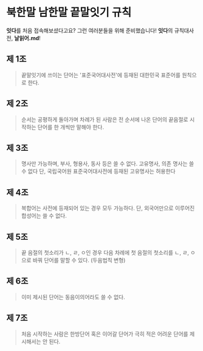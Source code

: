 # 북한말 남한말 끝말잇기 규칙
**잇다**를 처음 접속해보셨다고요? 그런 여러분들을 위해 준비했습니다! **잇다**의 규칙대사전, **날읽어.md**!



## 제 1조
> 끝말잇기에 쓰이는 단어는 '표준국어대사전'에 등재된 대한민국 표준어를 원칙으로 한다.



## 제 2조
> 순서는 공평하게 돌아가며 차례가 된 사람은 전 순서에 나온 단어의 끝음절로 시작하는 단어를 한 개씩만 말해야 한다.
  


## 제 3조
> 명사만 가능하며, 부사, 형용사, 동사 등은 쓸 수 없다. 고유명사, 의존 명사는 쓸 수 없다 단, 국립국어원 표준국어대사전에 등재된 고유명사는 허용한다



## 제 4조
> 복합어는 사전에 등재되어 있는 경우 모두 가능하다. 단, 외국어만으로 이루어진 합성어는 쓸 수 없다. 
 


## 제 5조
> 끝 음절의 첫소리가 ㄴ, ㄹ, ㅇ인 경우 다음 차례에 첫 음절의 첫소리를 ㄴ, ㄹ, ㅇ으로 바꿔 단어를 말할 수 있다. (두음법칙 변형)



## 제 6조
> 이미 제시된 단어는 동음이의어라도 쓸 수 없다.



## 제 7조
> 처음 시작하는 사람은 한방단어 혹은 이어갈 단어가 극히 적은 어려운 단어를 제시해서는 안 된다.

